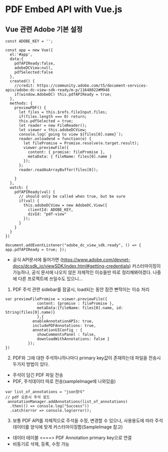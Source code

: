 # PDF Embed API with Vue.js



## Vue 관련 Adobe 기본 설정


``` 
const ADOBE_KEY = '';

const app = new Vue({
  el:'#app',
  data:{
    pdfAPIReady:false,
    adobeDCView:null,
    pdfSelected:false
  }, 
  created() {
    //credit: https://community.adobe.com/t5/document-services-apis/adobe-dc-view-sdk-ready/m-p/11648022#M948
    if(window.AdobeDC) this.pdfAPIReady = true;
  }, 
  methods: {
    previewPDF() {
      let files = this.$refs.fileInput.files;
      if(files.length === 0) return;
      this.pdfSelected = true;
      let reader = new FileReader();
      let viewer = this.adobeDCView;
      console.log(`going to view ${files[0].name}`);
      reader.onloadend = function(e) {
        let filePromise = Promise.resolve(e.target.result);
        viewer.previewFile({
          content: { promise: filePromise }, 
          metaData: { fileName: files[0].name }
        });
      };
      reader.readAsArrayBuffer(files[0]); 
 
    }
  },
  watch: {
    pdfAPIReady(val) {
      // should only be called when true, but be sure
      if(val) {
        this.adobeDCView = new AdobeDC.View({
          clientId: ADOBE_KEY, 
          divId: "pdf-view"
        });
      }
    }
  }
})

document.addEventListener("adobe_dc_view_sdk.ready", () => { app.pdfAPIReady = true; });
```

- 공식 API문서에 들어가면 (https://www.adobe.com/devnet-docs/dcsdk_io/viewSDK/index.html#getting-credentials) 커스터마이징이 가능하나, 공식 문서에 나오지 않은 자체적인 이슈들만 따로 정리해봐야겠다. 나중에 다른 프로젝트에 쓰일수도 있으니...


1. PDF 주석 관련 sidebar를 잠굴시, load되는 동안 잠깐 빤작이는 이슈 처리

```
var previewFilePromise = viewer.previewFile({
		  	  content: {promise : filePromise },
		  	  metaData:{fileName: files[0].name, id: String(files[0].name)}
		      },{
            enableAnnotationAPIs: true,
            includePDFAnnotations: true,
            annotationUIConfig : { 
              showCommentsPanel : false,
              downloadWithAnnotations: false }
          });
})
```

2. PDF와 그에 대한 주석하나하나마다 primary key값이 존재하는데 파일을 전송시 두가지 방법이 있다.
- 주석이 담긴 PDF 파일 전송
- PDF, 주석데이터 따로 전송(sampleImage에 나와있음)

```
var list_of_annotations = "json형식"
// pdf 오픈시 주석 로드
 annotationManager.addAnnotations(list_of_annotations)
  .then(() => console.log("Success"))
  .catch(error => console.log(error));

```

3. 보통 PDF API를 자체적으로 주석을 수정, 변경할 수 있으나, 사용용도에 따라 주석데이터를 양식에 맞게 커스터마이징함(SampleImage 참고)
- 데이터 테이블 <===> PDF Annotation primary key으로 연결
- 비동기로 삭제, 등록, 수정 가능

